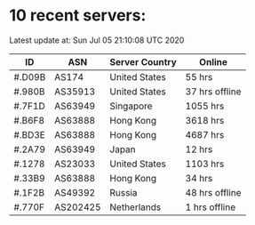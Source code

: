 # 10 recent servers:

Latest update at: Sun Jul 05 21:10:08 UTC 2020

| ID | ASN | Server Country | Online |
| -- | --- | -------------- | ------ |
| #.D09B | AS174 | United States | 55 hrs |
| #.980B | AS35913 | United States | 37 hrs offline |
| #.7F1D | AS63949 | Singapore | 1055 hrs |
| #.B6F8 | AS63888 | Hong Kong | 3618 hrs |
| #.BD3E | AS63888 | Hong Kong | 4687 hrs |
| #.2A79 | AS63949 | Japan | 12 hrs |
| #.1278 | AS23033 | United States | 1103 hrs |
| #.33B9 | AS63888 | Hong Kong | 34 hrs |
| #.1F2B | AS49392 | Russia | 48 hrs offline |
| #.770F | AS202425 | Netherlands | 1 hrs offline |

